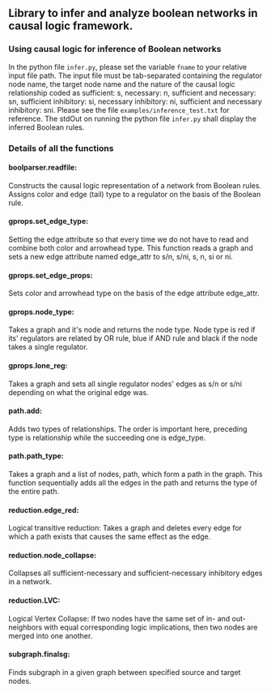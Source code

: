 ## Library to infer and analyze boolean networks in causal logic framework.

### Using causal logic for inference of Boolean networks
In the python file `infer.py`, please set the variable `fname` to your relative input file path. The input file must be tab-separated containing the regulator node name, the target node name and the nature of the causal logic relationship coded as sufficient: s, necessary: n, sufficient and necessary: sn, sufficient inhibitory: si, necessary inhibitory: ni, sufficient and necessary inhibitory: sni. Please see the file `examples/inference_test.txt` for reference. The stdOut on running the python file `infer.py` shall display the inferred Boolean rules.

### Details of all the functions
#### boolparser.readfile:
Constructs the causal logic representation of a network from Boolean rules. Assigns color and edge (tail) type to a regulator on the basis of the Boolean rule.
#### gprops.set_edge_type:
Setting the edge attribute so that every time we do not have to read and combine both color and arrowhead type. This function reads a graph and sets a new edge attribute named edge_attr to s/n, s/ni, s, n, si or ni.
#### gprops.set_edge_props:
Sets color and arrowhead type on the basis of the edge attribute edge_attr.
#### gprops.node_type:
Takes a graph and it's node and returns the node type. Node type is red if its' regulators are related by OR rule, blue if AND rule and black if the node takes a single regulator.
#### gprops.lone_reg:
Takes a graph and sets all single regulator nodes' edges as s/n or s/ni depending on what the original edge was.
#### path.add:
Adds two types of relationships. The order is important here, preceding type is relationship while the succeeding one is edge_type.
#### path.path_type:
Takes a graph and a list of nodes, path, which form a path in the graph. This function sequentially adds all the edges in the path and returns the type of the entire path.
#### reduction.edge_red:
Logical transitive reduction: Takes a graph and deletes every edge for which a path exists that causes the same effect as the edge.
#### reduction.node_collapse:
Collapses all sufficient-necessary and sufficient-necessary inhibitory edges in a network.
#### reduction.LVC:
Logical Vertex Collapse: If two nodes have the same set of in- and out-neighbors with equal corresponding logic implications, then two nodes are merged into one another.
#### subgraph.finalsg:
Finds subgraph in a given graph between specified source and target nodes.
